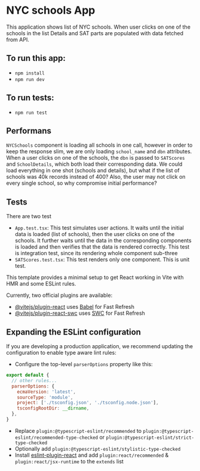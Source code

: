 # NYC schools App

This application shows list of NYC schools. 
When user clicks on one of the schools in the list Details and SAT parts are populated with data fetched from API.

## To run this app:
  - `npm install`
  - `npm run dev`

## To run tests:
  - `npm run test`

## Performans
`NYCSchools` component is loading all schools in one call, however in order to keep the response slim, we are only loading `school_name` and `dbn` attributes. When a user clicks on one of the schools, the `dbn` is passed to `SATScores` and `SchoolDetails`, which both load their corresponding data. We could load everything in one shot (schools and details), but what if the list of schools was 40k records instead of 400? Also, the user may not click on every single school, so why compromise initial performance? 

## Tests
There are two test 
- `App.test.tsx`: This test simulates user actions. It waits until the initial data is loaded (list of schools), then the user clicks on one of the schools. It further waits until the data in the corresponding components is loaded and then verifies that the data is rendered correctly. This test is integration test, since its rendering whole component sub-three
- `SATScores.test.tsx`: This test renders only one component. This is unit test.








This template provides a minimal setup to get React working in Vite with HMR and some ESLint rules.

Currently, two official plugins are available:

- [@vitejs/plugin-react](https://github.com/vitejs/vite-plugin-react/blob/main/packages/plugin-react/README.md) uses [Babel](https://babeljs.io/) for Fast Refresh
- [@vitejs/plugin-react-swc](https://github.com/vitejs/vite-plugin-react-swc) uses [SWC](https://swc.rs/) for Fast Refresh

## Expanding the ESLint configuration

If you are developing a production application, we recommend updating the configuration to enable type aware lint rules:

- Configure the top-level `parserOptions` property like this:

```js
export default {
  // other rules...
  parserOptions: {
    ecmaVersion: 'latest',
    sourceType: 'module',
    project: ['./tsconfig.json', './tsconfig.node.json'],
    tsconfigRootDir: __dirname,
  },
}
```

- Replace `plugin:@typescript-eslint/recommended` to `plugin:@typescript-eslint/recommended-type-checked` or `plugin:@typescript-eslint/strict-type-checked`
- Optionally add `plugin:@typescript-eslint/stylistic-type-checked`
- Install [eslint-plugin-react](https://github.com/jsx-eslint/eslint-plugin-react) and add `plugin:react/recommended` & `plugin:react/jsx-runtime` to the `extends` list
